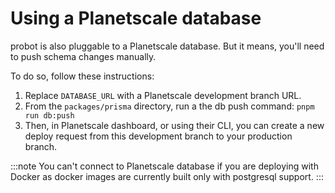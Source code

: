 # Using a Planetscale database

probot is also pluggable to a Planetscale database. But it means, you'll need to push schema changes manually.

To do so, follow these instructions:

1. Replace `DATABASE_URL` with a Planetscale development branch URL.
2. From the `packages/prisma` directory, run a the db push command: `pnpm run db:push`
3. Then, in Planetscale dashboard, or using their CLI, you can create a new deploy request from this development branch to your production branch.

:::note
You can't connect to Planetscale database if you are deploying with Docker as docker images are currently built only with postgresql support.
:::
